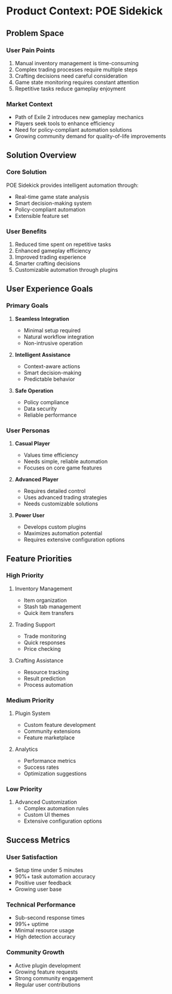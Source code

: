 # Product Context: POE Sidekick

## Problem Space

### User Pain Points

1. Manual inventory management is time-consuming
2. Complex trading processes require multiple steps
3. Crafting decisions need careful consideration
4. Game state monitoring requires constant attention
5. Repetitive tasks reduce gameplay enjoyment

### Market Context

- Path of Exile 2 introduces new gameplay mechanics
- Players seek tools to enhance efficiency
- Need for policy-compliant automation solutions
- Growing community demand for quality-of-life improvements

## Solution Overview

### Core Solution

POE Sidekick provides intelligent automation through:

- Real-time game state analysis
- Smart decision-making system
- Policy-compliant automation
- Extensible feature set

### User Benefits

1. Reduced time spent on repetitive tasks
2. Enhanced gameplay efficiency
3. Improved trading experience
4. Smarter crafting decisions
5. Customizable automation through plugins

## User Experience Goals

### Primary Goals

1. **Seamless Integration**

   - Minimal setup required
   - Natural workflow integration
   - Non-intrusive operation

2. **Intelligent Assistance**

   - Context-aware actions
   - Smart decision-making
   - Predictable behavior

3. **Safe Operation**
   - Policy compliance
   - Data security
   - Reliable performance

### User Personas

1. **Casual Player**

   - Values time efficiency
   - Needs simple, reliable automation
   - Focuses on core game features

2. **Advanced Player**

   - Requires detailed control
   - Uses advanced trading strategies
   - Needs customizable solutions

3. **Power User**
   - Develops custom plugins
   - Maximizes automation potential
   - Requires extensive configuration options

## Feature Priorities

### High Priority

1. Inventory Management

   - Item organization
   - Stash tab management
   - Quick item transfers

2. Trading Support

   - Trade monitoring
   - Quick responses
   - Price checking

3. Crafting Assistance
   - Resource tracking
   - Result prediction
   - Process automation

### Medium Priority

1. Plugin System

   - Custom feature development
   - Community extensions
   - Feature marketplace

2. Analytics
   - Performance metrics
   - Success rates
   - Optimization suggestions

### Low Priority

1. Advanced Customization
   - Complex automation rules
   - Custom UI themes
   - Extensive configuration options

## Success Metrics

### User Satisfaction

- Setup time under 5 minutes
- 90%+ task automation accuracy
- Positive user feedback
- Growing user base

### Technical Performance

- Sub-second response times
- 99%+ uptime
- Minimal resource usage
- High detection accuracy

### Community Growth

- Active plugin development
- Growing feature requests
- Strong community engagement
- Regular user contributions
